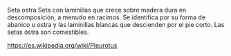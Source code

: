 Seta ostra
Seta con laminillas que crece sobre madera dura en descomposición, a menudo en racimos. Se identifica por su forma de abanico u ostra y las laminillas blancas que descienden por el pie corto. Las setas ostra son comestibles.

https://es.wikipedia.org/wiki/Pleurotus
